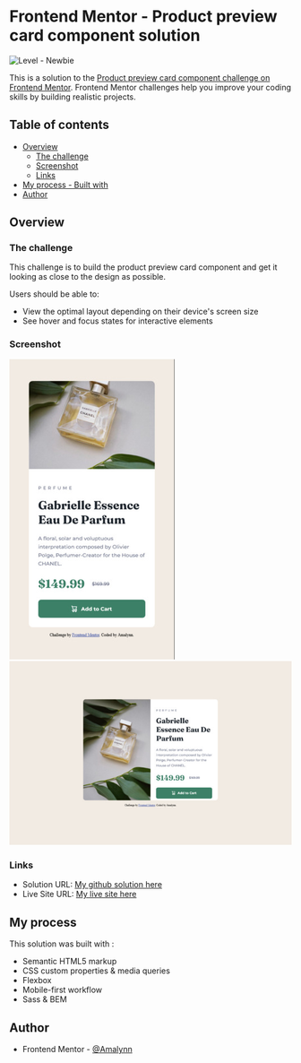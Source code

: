 # Frontend Mentor - Product preview card component solution

![Level - Newbie](https://img.shields.io/badge/Level-Newbie-?style=for-the-badge#6abecd)

This is a solution to the [Product preview card component challenge on Frontend Mentor](https://www.frontendmentor.io/challenges/product-preview-card-component-GO7UmttRfa). Frontend Mentor challenges help you improve your coding skills by building realistic projects. 

## Table of contents

- [Overview](#overview)
  - [The challenge](#the-challenge)
  - [Screenshot](#screenshot)
  - [Links](#links)
- [My process - Built with](#my-process)  
- [Author](#author)


## Overview

### The challenge

This challenge is to build the product preview card component and get it looking as close to the design as possible.

Users should be able to:

- View the optimal layout depending on their device's screen size
- See hover and focus states for interactive elements


### Screenshot

![Mobile solution screenshot](./design/product-preview-card-component-solution-mobile.jpg)
![Desktop solution screenshot ](./design/product-preview-card-component-solution-desktop.jpg)


### Links

- Solution URL: [My github solution here](https://github.com/Amalynn/fem-product_preview_card.git)
- Live Site URL: [My live site here](https://amalynn.github.io/fem-product_preview_card/)


## My process

This solution was built with :

- Semantic HTML5 markup
- CSS custom properties & media queries
- Flexbox
- Mobile-first workflow
- Sass & BEM


## Author

- Frontend Mentor - [@Amalynn](https://www.frontendmentor.io/profile/Amalynn)



